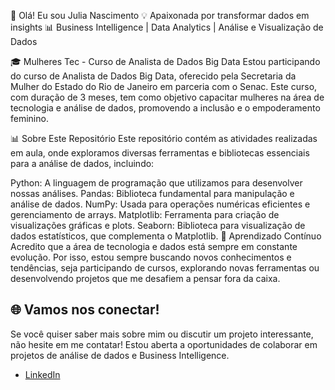 👋 Olá! Eu sou Julia Nascimento
💡 Apaixonada por transformar dados em insights
📊 Business Intelligence | Data Analytics | Análise e Visualização de Dados

🎓 Mulheres Tec - Curso de Analista de Dados Big Data
Estou participando do curso de Analista de Dados Big Data, oferecido pela Secretaria da Mulher do Estado do Rio de Janeiro em parceria com o Senac. Este curso, com duração de 3 meses, tem como objetivo capacitar mulheres na área de tecnologia e análise de dados, promovendo a inclusão e o empoderamento feminino.

📊 Sobre Este Repositório
Este repositório contém as atividades realizadas em aula, onde exploramos diversas ferramentas e bibliotecas essenciais para a análise de dados, incluindo:

Python: A linguagem de programação que utilizamos para desenvolver nossas análises.
Pandas: Biblioteca fundamental para manipulação e análise de dados.
NumPy: Usada para operações numéricas eficientes e gerenciamento de arrays.
Matplotlib: Ferramenta para criação de visualizações gráficas e plots.
Seaborn: Biblioteca para visualização de dados estatísticos, que complementa o Matplotlib.
🌱 Aprendizado Contínuo
Acredito que a área de tecnologia e dados está sempre em constante evolução. Por isso, estou sempre buscando novos conhecimentos e tendências, seja participando de cursos, explorando novas ferramentas ou desenvolvendo projetos que me desafiem a pensar fora da caixa.

## 🌐 Vamos nos conectar!
Se você quiser saber mais sobre mim ou discutir um projeto interessante, não hesite em me contatar! Estou aberta a oportunidades de colaborar em projetos de análise de dados e Business Intelligence.

- [LinkedIn](https://www.linkedin.com/in/julia-nascimento-b43898208/)


<!--
**jnascimentoc/jnascimentoc** is a ✨ _special_ ✨ repository because its `README.md` (this file) appears on your GitHub profile.
